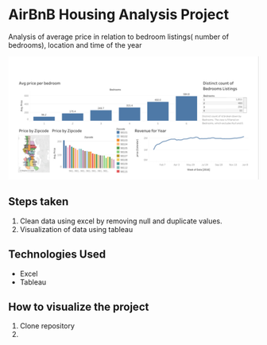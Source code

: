 # AirBnB Housing Analysis Project
Analysis of average price in relation to bedroom listings( number of bedrooms), location and time of the year

![Screenshot showing graphical repesentation of the analysis done.](/screenshot_of_analysis.png)

## Steps taken

1. Clean data using excel by removing null and duplicate values.
2. Visualization of data using tableau

## Technologies Used
- Excel
- Tableau

## How to visualize the project
1. Clone repository
2.
